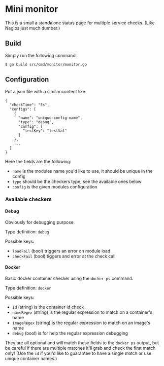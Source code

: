 # Mini monitor

This is a small a standalone status page for multiple service checks.
(Like Nagios just much dumber.)

## Build

Simply run the following command:

```
$ go build src/cmd/monitor/monitor.go
```

## Configuration

Put a json file with a similar content like:
```
{
  "checkTime": "5s",
  "configs": [
    {
      "name": "unique-config-name",
      "type": "debug",
      "config": {
        "testKey": "testVal"
      }
    },
    ...
  ]
}
```

Here the fields are the following:
 - `name` is the modules name you'd like to use, it should be unique in the config
 - `type` should be the checkers type, see the available ones below
 - `config` is the given modules configuration

### Available checkers

#### Debug

Obviously for debugging purpose.

Type definition: `debug`

Possible keys:
 - `loadFail` (bool) triggers an error on module load
 - `checkFail` (bool) tiggers and error at the check call


#### Docker

Basic docker container checker using the `docker ps` command.

Type definition: `docker`

Possible keys:
 - `id` (string) is the container id check
 - `nameRegex` (string) is the regular expression to match on a container's name
 - `imageRegex` (string) is the regular expression to match on an image's name
 - `debug` (bool) is for help the regular expression debugging

They are all optional and will match these fields to the `docker ps` output, but be careful if there are multiple matches it'll grab and check the first match only!
(Use the `id` if you'd like to guarantee to have a single match or use unique container names.)
